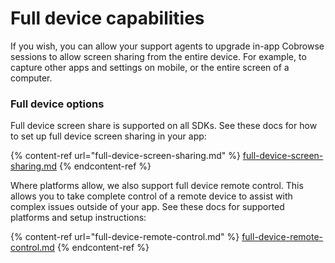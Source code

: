 # Full device capabilities

If you wish, you can allow your support agents to upgrade in-app Cobrowse sessions to allow screen sharing from the entire device. For example, to capture other apps and settings on mobile, or the entire screen of a computer.

### Full device options

Full device screen share is supported on all SDKs. See these docs for how to set up full device screen sharing in your app:

{% content-ref url="full-device-screen-sharing.md" %}
[full-device-screen-sharing.md](full-device-screen-sharing.md)
{% endcontent-ref %}

Where platforms allow, we also support full device remote control. This allows you to take complete control of a remote device to assist with complex issues outside of your app. See these docs for supported platforms and setup instructions:

{% content-ref url="full-device-remote-control.md" %}
[full-device-remote-control.md](full-device-remote-control.md)
{% endcontent-ref %}
